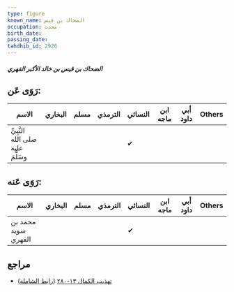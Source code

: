 ```yaml
---
type: figure
known_name: الضحاك بن قيس
occupation: محدث
birth_date:
passing_date:
tahdhib_id: 2926
---
```

##### الضحاك بن قيس بن خالد الأكبر الفهري

## رَوَى عَن:
| الاسم                             | البخاري | مسلم | الترمذي | النسائي | ابن ماجه | أبي داود | Others |
| --------------------------------- | ------- | ---- | ------- | ------- | -------- | -------- | ------ |
| النَّبِيِّ صلى الله عليه وسَلَّمَ |         |      |         | ✔       |          |          |        |
## رَوَى عَنه:
| الاسم               | البخاري | مسلم | الترمذي | النسائي | ابن ماجه | أبي داود | Others |
| ------------------- | ------- | ---- | ------- | ------- | -------- | -------- | ------ |
| محمد بن سويد الفهري |         |      |         | ✔       |          |          |        |
## مراجع
- [تهذيب الكمال ١٣-٢٨٠](obsidian://open?vault=Tahdhib-al-Kamal&file=Figures/٢٩٢٦-الضحاك%20بن%20قيس%20بن%20خالد%20الأكبر%20الفهري) ([رابط الشاملة](https://shamela.ws/book/3722/6661))